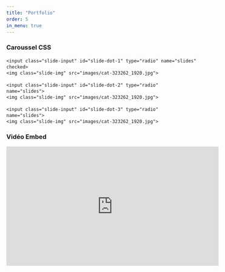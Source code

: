 ```yaml
---
title: "Portfolio"
order: 5
in_menu: true
---
```

### Caroussel CSS

<div class="slider-container">
    <div class="menu">
        <label for="slide-dot-1"></label>
        <label for="slide-dot-2"></label>
        <label for="slide-dot-3"></label>
    </div>

    <input class="slide-input" id="slide-dot-1" type="radio" name="slides" checked>
    <img class="slide-img" src="images/cat-323262_1920.jpg">

    <input class="slide-input" id="slide-dot-2" type="radio" name="slides">
    <img class="slide-img" src="images/cat-323262_1920.jpg">

    <input class="slide-input" id="slide-dot-3" type="radio" name="slides">
    <img class="slide-img" src="images/cat-323262_1920.jpg">

</div> 

### Vidéo Embed

<iframe width="560" height="315" src="https://www.youtube.com/embed/HF6LSbMKvrw?si=pZmIT0-aCMh6UxX5" title="YouTube video player" frameborder="0" allow="accelerometer; autoplay; clipboard-write; encrypted-media; gyroscope; picture-in-picture; web-share" allowfullscreen></iframe> 